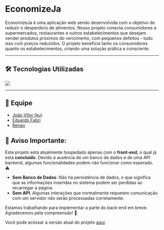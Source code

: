 # EconomizeJa
EconomizeJa é uma aplicação web sendo desenvolvida com o objetivo de reduzir o desperdício de alimentos. Nosso projeto conecta consumidores a supermercados, restaurantes e outros estabelecimentos que desejam vender produtos próximos do vencimento, com pequenos defeitos - tudo isso com preços reduzidos. O projeto beneficia tanto os consumidores quanto os estabelecimentos, criando uma solução prática e consciente. <br>

***

## 🛠 Tecnologias Utilizadas
<img src="https://skillicons.dev/icons?i=nodejs,javascript,html,css,bootstrap,mysql,postman" />

***

## 👥 Equipe
+ [João Vitor (eu)](https://github.com/jvecodev)
+ [Eduardo Fabri](https://github.com/eduardofabrii/) 
+ [Renan](https://github.com/RenanH19) 

## 🚨 Aviso Importante:

Este projeto está atualmente hospedado apenas com o **front-end**, o qual já está **concluído**. Devido à ausência de um banco de dados e de uma API backend, algumas funcionalidades podem não funcionar como esperado. ⚠️

- **Sem Banco de Dados**: Não há persistência de dados, o que significa que as informações inseridas no sistema podem ser perdidas ao recarregar a página.
- **Sem API**: Algumas interações que normalmente requerem comunicação com um servidor não serão processadas corretamente.

Estamos trabalhando para implementar a parte do back-end em breve. Agradecemos pela compreensão! 🙏

Você pode acessar a versão atual do projeto [aqui](https://economize-ja2.vercel.app/home.html).

